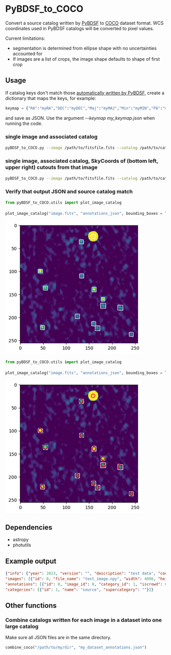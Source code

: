 # PyBDSF_to_COCO

Convert a source catalog written by [PyBDSF](https://pybdsf.readthedocs.io) to [COCO](https://cocodataset.org/#home) dataset format. WCS coordinates used in PyBDSF catalogs will be converted to pixel values.

Current limitations:
- segmentation is determined from ellipse shape with no uncertainties accounted for
- If images are a list of crops, the image shape defaults to shape of first crop

## Usage

If catalog keys don't match those [automatically written by PyBDSF](https://pybdsf.readthedocs.io/en/latest/write_catalog.html), create a dictionary that maps the keys, for example:

```python
keymap = {"RA":"myRA","DEC":"myDEC","Maj":"myMAJ","Min":"myMIN","PA":"myPA"}
```

and save as JSON. Use the argument _--keymap my_keymap.json_ when running the code.

### single image and associated catalog

```bash
pyBDSF_to_COCO.py --image /path/to/fitsfile.fits --catalog /path/to/catalog.txt --output_file /path/to/catalog_coco.json --category_names source
```

### single image, associated catalog, SkyCoords of (bottom left, upper right) cutouts from that image

```bash
pyBDSF_to_COCO.py --image /path/to/fitsfile.fits --catalog /path/to/catalog.txt --output_file /path/to/catalog_coco.json  --crop_coords /path/to/crop_coords.npy --crop_dir /path/to/image/crops --category_names source 
```

### Verify that output JSON and source catalog match

```python
from pyBDSF_to_COCO.utils import plot_image_catalog

plot_image_catalog("image.fits", "annotations_json", bounding_boxes = True, segmentations = False)
```

![Bounding boxes from catalog overplotted on image](example_bbox.png)


```python
from pyBDSF_to_COCO.utils import plot_image_catalog

plot_image_catalog("image.fits", "annotations_json", bounding_boxes = True, segmentations = True)
```

![eBounding boxes and segmentations from catalog overplotted on image](example_seg_and_box.png)

## Dependencies
- astropy
- photutils

## Example output

```json
{"info": {"year": 2023, "version": "", "description": "test data", "contributer": "yours truly", "url": "https://www.mydata.org", "date_created": "2023-05-01T13:44:18.356"}, 
"images": [{"id": 0, "file_name": "test_image.npy", "width": 4096, "height": 4096, "date_captured": "2023-05-01T13:53:07.536", "license": 1.0, "coco_url": "", "flickr_url": ""}],
"annotations": [{"id": 0, "image_id": 0, "category_id": 1, "iscrowd": 0, "area": 64.0, "bbox": [0, 54, 8, 8], "segmentation": [[0, 59, 0, 58, 0, 57, 0, 56, 0, 55, 1, 54, 2, 54, 3, 53, 4, 53, 5, 54, 6, 54, 6, 55, 7, 56, 7, 57, 7, 58, 7, 59, 7, 60, 6, 61, 5, 61, 4, 62, 3, 62, 2, 61, 1, 61, 0, 60, 0, 59, 0, 59]]}, {"id": 1, "image_id": 0, "category_id": 1, "iscrowd": 0, "area": 64.0, "bbox": [24, 208, 8, 8], "segmentation": [[31, 212, 31, 213, 31, 214, 30, 215, 29, 216, 28, 216, 27, 216, 26, 216, 26, 215, 25, 214, 24, 214, 24, 213, 24, 211, 24, 210, 25, 209, 26, 209, 26, 208, 27, 208, 28, 208, 29, 208, 30, 208, 31, 209, 31, 210, 31, 211, 31, 212, 31, 212]]}],
"categories": [{"id": 1, "name": "source", "supercategory": ""}]} 
```

## Other functions

### Combine catalogs written for each image in a dataset into one large catalog

Make sure all JSON files are in the same directory.

```python
combine_coco("/path/to/my/dir", "my_dataset_annotations.json")
```